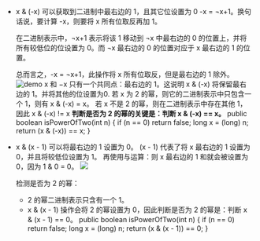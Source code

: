 - x & (-x) 可以获取到二进制中最右边的 1，且其它位设置为 0
  -x = ¬x+1。换句话说，要计算 -x，则要将 x 所有位取反再加 1。

  在二进制表示中，¬x+1 表示将该 1 移动到 ¬x 中最右边的 0 的位置上，并将所有较低位的位设置为 0。而 ¬x 最右边的 0 的位置对应于 x 最右边的 1 的位置。
  
  总而言之，-x = ¬x+1，此操作将 x 所有位取反，但是最右边的 1 除外。
  ![demo](https://pic.leetcode-cn.com/7e75ee7058fc41c71ee811dc76c885b1b7f46088fe947aede0cf64b44ff676be-file_1578972895656)
  x 和 −x 只有一个共同点：最右边的 1。这说明 x & (-x) 将保留最右边的 1。并将其他的位设置为0.
  若 x 为 2 的幂，则它的二进制表示中只包含一个 1，则有 x & (-x) = x。
  若 x 不是 2 的幂，则在二进制表示中存在其他 1，因此 x & (-x) != x
  **判断是否为 2 的幂的关键是：判断 x & (-x) == x。**
    public boolean isPowerOfTwo(int n) {
    if (n == 0) return false;
    long x = (long) n;
    return (x & (-x)) == x;
  }

- x & (x - 1) 可以将最右边的 1 设置为 0。
  (x - 1) 代表了将 x 最右边的 1 设置为 0，并且将较低位设置为 1。
  再使用与运算：则 x 最右边的 1 和就会被设置为 0，因为 1 & 0 = 0。
  ![](https://pic.leetcode-cn.com/8fe0c4643af3bc40317c127a5d45ab181f2dbbc18b7e9457d24db2a1b579e87f-file_1578972895649)
  
  检测是否为 2 的幂：
  - 2 的幂二进制表示只含有一个 1。
  - x & (x - 1) 操作会将 2 的幂设置为 0，因此判断是否为 2 的幂是：判断 x & (x - 1) == 0。
    public boolean isPowerOfTwo(int n) {
    if (n == 0) return false;
    long x = (long) n;
    return (x & (x - 1)) == 0;
  }


